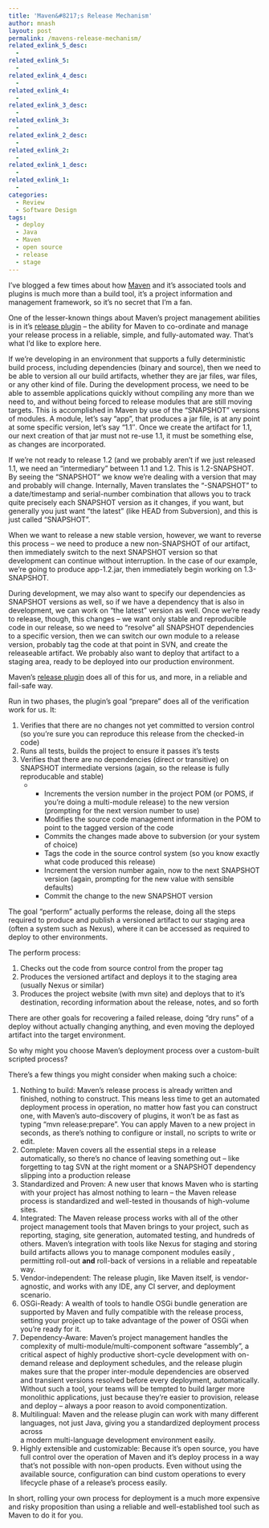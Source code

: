 ```yaml
---
title: 'Maven&#8217;s Release Mechanism'
author: mnash
layout: post
permalink: /mavens-release-mechanism/
related_exlink_5_desc:
  - 
related_exlink_5:
  - 
related_exlink_4_desc:
  - 
related_exlink_4:
  - 
related_exlink_3_desc:
  - 
related_exlink_3:
  - 
related_exlink_2_desc:
  - 
related_exlink_2:
  - 
related_exlink_1_desc:
  - 
related_exlink_1:
  - 
categories:
  - Review
  - Software Design
tags:
  - deploy
  - Java
  - Maven
  - open source
  - release
  - stage
---
```

I&#8217;ve blogged a few times about how <a href="maven.apache.org" target="_new">Maven</a> and it&#8217;s associated tools and plugins is much more than a build tool, it&#8217;s a project information and management framework, so it&#8217;s no secret that I&#8217;m a fan.

One of the lesser-known things about Maven&#8217;s project management abilities is in it&#8217;s [release plugin][1] &#8211; the ability for Maven to co-ordinate and manage your release process in a reliable, simple, and fully-automated way. That&#8217;s what I&#8217;d like to explore here.

If we&#8217;re developing in an environment that supports a fully deterministic build process, including dependencies (binary and source), then we need to be able to version all our build artifacts, whether they are jar files, war files, or any other kind of file. During the development process, we need to be able to assemble applications quickly without compiling any more than we need to, and without being forced to release modules that are still moving targets. This is accomplished in Maven by use of the &#8220;SNAPSHOT&#8221; versions of modules. A module, let&#8217;s say &#8220;app&#8221;, that produces a jar file, is at any point at some specific version, let&#8217;s say &#8220;1.1&#8243;. Once we create the artifact for 1.1, our next creation of that jar must not re-use 1.1, it must be something else, as changes are incorporated.

If we&#8217;re not ready to release 1.2 (and we probably aren&#8217;t if we just released 1.1, we need an &#8220;intermediary&#8221; between 1.1 and 1.2. This is 1.2-SNAPSHOT. By seeing the &#8220;SNAPSHOT&#8221; we know we&#8217;re dealing with a version that may and probably will change. Internally, Maven translates the &#8220;-SNAPSHOT&#8221; to a date/timestamp and serial-number combination that allows you to track quite precisely each SNAPSHOT version as it changes, if you want, but generally you just want &#8220;the latest&#8221; (like HEAD from Subversion), and this is just called &#8220;SNAPSHOT&#8221;. 

When we want to release a new stable version, however, we want to reverse this process &#8211; we need to produce a new non-SNAPSHOT of our artifact, then immediately switch to the next SNAPSHOT version so that development can continue without interruption. In the case of our example, we&#8217;re going to produce app-1.2.jar, then immediately begin working on 1.3-SNAPSHOT.

During development, we may also want to specify our dependencies as SNAPSHOT versions as well, so if we have a dependency that is also in development, we can work on &#8220;the latest&#8221; version as well. Once we&#8217;re ready to release, though, this changes &#8211; we want only stable and reproducible code in our release, so we need to &#8220;resolve&#8221; all SNAPSHOT dependencies to a specific version, then we can switch our own module to a release version, probably tag the code at that point in SVN, and create the releaseable artifact. We probably also want to deploy that artifact to a staging area, ready to be deployed into our production environment.

Maven&#8217;s [release plugin][1] does all of this for us, and more, in a reliable and fail-safe way.

Run in two phases, the plugin&#8217;s goal &#8220;prepare&#8221; does all of the verification work for us. It:

1.  Verifies that there are no changes not yet committed to version control (so you&#8217;re sure you can reproduce this release from the checked-in code)
2.  Runs all tests, builds the project to ensure it passes it&#8217;s tests
3.  Verifies that there are no dependencies (direct or transitive) on SNAPSHOT intermediate versions (again, so the release is fully reproducable and stable) 
    *   *   Increments the version number in the project POM (or POMS, if you&#8217;re doing a multi-module release) to the new version (prompting for the next version number to use)
        *   Modifies the source code management information in the POM to point to the tagged version of the code
        *   Commits the changes made above to subversion (or your system of choice)
        *   Tags the code in the source control system (so you know exactly what code produced this release)
        *   Increment the version number again, now to the next SNAPSHOT version (again, prompting for the new value with sensible defaults)
        *   Commit the change to the new SNAPSHOT version</ol> 
        The goal &#8220;perform&#8221; actually performs the release, doing all the steps required to produce and publish a versioned artifact to our staging area (often a system such as Nexus), where it can be accessed as required to deploy to other environments.
        
        The perform process:
        
        1.  Checks out the code from source control from the proper tag
        2.  Produces the versioned artifact and deploys it to the staging area (usually Nexus or similar)
        3.  Produces the project website (with mvn site) and deploys that to it&#8217;s destination, recording information about the release, notes, and so forth
        
        There are other goals for recovering a failed release, doing &#8220;dry runs&#8221; of a deploy without actually changing anything, and even moving the deployed artifact into the target environment.
        
        So why might you choose Maven&#8217;s deployment process over a custom-built scripted process?
        
        There&#8217;s a few things you might consider when making such a choice:
        
        1.  Nothing to build: Maven&#8217;s release process is already written and finished, nothing to construct. This means less time to get an automated deployment process in operation, no matter how fast you can construct one, with Maven&#8217;s auto-discovery of plugins, it won&#8217;t be as fast as typing &#8220;mvn release:prepare&#8221;. You can apply Maven to a new project in seconds, as there&#8217;s nothing to configure or install, no scripts to write or edit.
        2.  Complete: Maven covers all the essential steps in a release automatically, so there&#8217;s no chance of leaving something out &#8211; like forgetting to tag SVN at the right moment or a SNAPSHOT dependency slipping into a production release
        3.  Standardized and Proven: A new user that knows Maven who is starting with your project has almost nothing to learn &#8211; the Maven release process is standardized and well-tested in thousands of high-volume sites. 
        4.  Integrated: The Maven release process works with all of the other project management tools that Maven brings to your project, such as reporting, staging, site generation, automated testing, and hundreds of others. Maven&#8217;s integration with tools like Nexus for staging and storing build artifacts allows you to manage component modules easily , permitting roll-out **and** roll-back of versions in a reliable and repeatable way.
        5.  Vendor-independent: The release plugin, like Maven itself, is vendor-agnostic, and works with any IDE, any CI server, and deployment scenario.
        6.  OSGi-Ready: A wealth of tools to handle OSGi bundle generation are supported by Maven and fully compatible with the release process, setting your project up to take advantage of the power of OSGi when you&#8217;re ready for it.
        7.  Dependency-Aware: Maven&#8217;s project management handles the complexity of multi-module/multi-component software &#8220;assembly&#8221;, a critical aspect of highly productive short-cycle development with on-demand release and deployment schedules, and the release plugin makes sure that the proper inter-module dependencies are observed and transient versions resolved before every deployment, automatically. Without such a tool, your teams will be tempted to build larger more monolithic applications, just because they&#8217;re easier to provision, release and deploy &#8211; always a poor reason to avoid componentization.
        8.  Multilingual: Maven and the release plugin can work with many different languages, not just Java, giving you a standardized deployment process across  
            a modern multi-language development environment easily.
        9.  Highly extensible and customizable: Because it&#8217;s open source, you have full control over the operation of Maven and it&#8217;s deploy process in a way that&#8217;s not possible with non-open products. Even without using the available source, configuration can bind custom operations to every lifecycle phase of a release&#8217;s process easily.
        
        In short, rolling your own process for deployment is a much more expensive and risky proposition than using a reliable and well-established tool such as Maven to do it for you.

 [1]: http://maven.apache.org/plugins/maven-release-plugin/